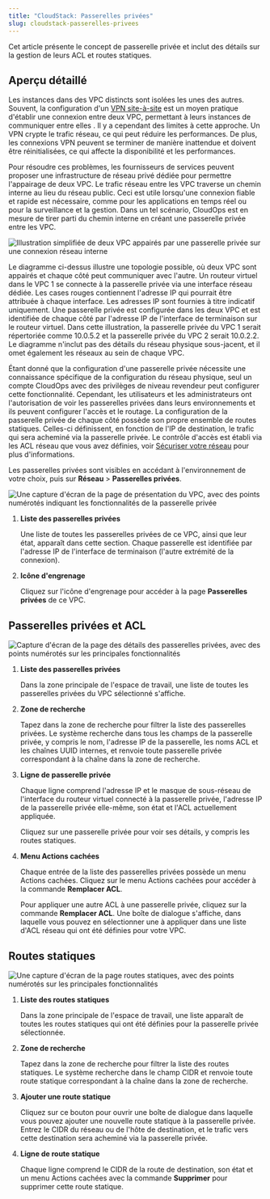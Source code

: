 ```yaml
---
title: "CloudStack: Passerelles privées"
slug: cloudstack-passerelles-privees
---
```



Cet article présente le concept de passerelle privée et inclut des détails sur la gestion de leurs ACL et routes statiques.

## Aperçu détaillé

Les instances dans des VPC distincts sont isolées les unes des autres. Souvent, la configuration d'un [VPN site-à-site](cloudstack-create-site-to-site-vpn-on-vpc.md) est un moyen pratique d'établir une connexion entre deux VPC, permettant à leurs instances de communiquer entre elles . Il y a cependant des limites à cette approche. Un VPN crypte le trafic réseau, ce qui peut réduire les performances. De plus, les connexions VPN peuvent se terminer de manière inattendue et doivent être réinitialisées, ce qui affecte la disponibilité et les performances.

Pour résoudre ces problèmes, les fournisseurs de services peuvent proposer une infrastructure de réseau privé dédiée pour permettre l'appairage de deux VPC. Le trafic réseau entre les VPC traverse un chemin interne au lieu du réseau public. Ceci est utile lorsqu'une connexion fiable et rapide est nécessaire, comme pour les applications en temps réel ou pour la surveillance et la gestion. Dans un tel scénario, CloudOps est en mesure de tirer parti du chemin interne en créant une passerelle privée entre les VPC.

![Illustration simplifiée de deux VPC appairés par une passerelle privée sur une connexion réseau interne](/assets/private-gateways-diagram-fr.jpg)

Le diagramme ci-dessus illustre une topologie possible, où deux VPC sont appairés et chaque côté peut communiquer avec l'autre. Un routeur virtuel dans le VPC 1 se connecte à la passerelle privée via une interface réseau dédiée. Les cases rouges contiennent l'adresse IP qui pourrait être attribuée à chaque interface. Les adresses IP sont fournies à titre indicatif uniquement. Une passerelle privée est configurée dans les deux VPC et est identifiée de chaque côté par l'adresse IP de l'interface de terminaison sur le routeur virtuel. Dans cette illustration, la passerelle privée du VPC 1 serait répertoriée comme 10.0.5.2 et la passerelle privée du VPC 2 serait 10.0.2.2. Le diagramme n'inclut pas des détails du réseau physique sous-jacent, et il omet également les réseaux au sein de chaque VPC.

Étant donné que la configuration d'une passerelle privée nécessite une connaissance spécifique de la configuration du réseau physique, seul un compte CloudOps avec des privilèges de niveau revendeur peut configurer cette fonctionnalité. Cependant, les utilisateurs et les administrateurs ont l'autorisation de voir les passerelles privées dans leurs environnements et ils peuvent configurer l'accès et le routage. La configuration de la passerelle privée de chaque côté possède son propre ensemble de routes statiques. Celles-ci définissent, en fonction de l'IP de destination, le trafic qui sera acheminé via la passerelle privée. Le contrôle d'accès est établi via les ACL réseau que vous avez définies, voir [Sécuriser votre réseau](securing-your-network.md) pour plus d'informations.

Les passerelles privées sont visibles en accédant à l'environnement de votre choix, puis sur **Réseau** \> **Passerelles privées**.

![Une capture d'écran de la page de présentation du VPC, avec des points numérotés indiquant les fonctionnalités de la passerelle privée](/assets/private-gateways-vpc-fr.png)

1. **Liste des passerelles privées**

     Une liste de toutes les passerelles privées de ce VPC, ainsi que leur état, apparaît dans cette section. Chaque passerelle est identifiée par l'adresse IP de l'interface de terminaison \(l'autre extrémité de la connexion\).

2. **Icône d'engrenage**

     Cliquez sur l'icône d'engrenage pour accéder à la page **Passerelles privées** de ce VPC.


## Passerelles privées et ACL

![Capture d'écran de la page des détails des passerelles privées, avec des points numérotés sur les principales fonctionnalités](/assets/private-gateways-list-fr.png)

1. **Liste des passerelles privées**

     Dans la zone principale de l'espace de travail, une liste de toutes les passerelles privées du VPC sélectionné s'affiche.

2. **Zone de recherche**

     Tapez dans la zone de recherche pour filtrer la liste des passerelles privées. Le système recherche dans tous les champs de la passerelle privée, y compris le nom, l'adresse IP de la passerelle, les noms ACL et les chaînes UUID internes, et renvoie toute passerelle privée correspondant à la chaîne dans la zone de recherche.

3. **Ligne de passerelle privée**

     Chaque ligne comprend l'adresse IP et le masque de sous-réseau de l'interface du routeur virtuel connecté à la passerelle privée, l'adresse IP de la passerelle privée elle-même, son état et l'ACL actuellement appliquée.

     Cliquez sur une passerelle privée pour voir ses détails, y compris les routes statiques.

4. **Menu Actions cachées**

     Chaque entrée de la liste des passerelles privées possède un menu Actions cachées. Cliquez sur le menu Actions cachées pour accéder à la commande **Remplacer ACL**.

     Pour appliquer une autre ACL à une passerelle privée, cliquez sur la commande **Remplacer ACL**. Une boîte de dialogue s'affiche, dans laquelle vous pouvez en sélectionner une à appliquer dans une liste d'ACL réseau qui ont été définies pour votre VPC.


## Routes statiques

![Une capture d'écran de la page routes statiques, avec des points numérotés sur les principales fonctionnalités](/assets/private-gateways-static-routes-fr.png)

1. **Liste des routes statiques**

     Dans la zone principale de l'espace de travail, une liste apparaît de toutes les routes statiques qui ont été définies pour la passerelle privée sélectionnée.

2. **Zone de recherche**

     Tapez dans la zone de recherche pour filtrer la liste des routes statiques. Le système recherche dans le champ CIDR et renvoie toute route statique correspondant à la chaîne dans la zone de recherche.

3. **Ajouter une route statique**

     Cliquez sur ce bouton pour ouvrir une boîte de dialogue dans laquelle vous pouvez ajouter une nouvelle route statique à la passerelle privée. Entrez le CIDR du réseau ou de l'hôte de destination, et le trafic vers cette destination sera acheminé via la passerelle privée.

4. **Ligne de route statique**

     Chaque ligne comprend le CIDR de la route de destination, son état et un menu Actions cachées avec la commande **Supprimer** pour supprimer cette route statique.


